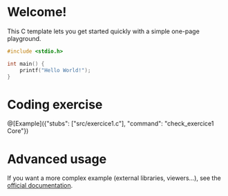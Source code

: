 # Welcome!

This C template lets you get started quickly with a simple one-page playground.

```C runnable
#include <stdio.h>

int main() {
	printf("Hello World!");
}

```

# Coding exercise

@[Example]({"stubs": ["src/exercice1.c"], "command": "check_exercice1 Core"})


# Advanced usage

If you want a more complex example (external libraries, viewers...), see the [official documentation](https://tech.io/playgrounds/408/tech-io-documentation).
